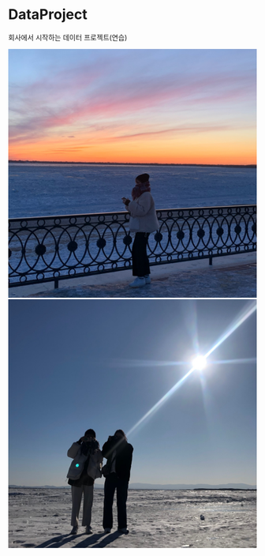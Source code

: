 # DataProject
회사에서 시작하는 데이터 프로젝트(연습)

<img src='images/KakaoTalk_20230408_233945364.jpg'> </img>
<img src='images/KakaoTalk_20230408_233945364_01.jpg'> </img>
